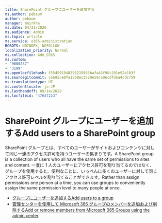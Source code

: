 ```yaml
---
title: SharePoint グループにユーザーを追加する
ms.author: pebaum
author: pebaum
manager: mnirkhe
ms.date: 04/21/2020
ms.audience: Admin
ms.topic: article
ms.service: o365-administration
ROBOTS: NOINDEX, NOFOLLOW
localization_priority: Normal
ms.collection: Adm_O365
ms.custom:
- "9000237"
- "3199"
ms.openlocfilehash: f554591948295215983bafa43f98c201e92e103f
ms.sourcegitcommit: c6692ce0fa1358ec3529e59ca0ecdfdea4cdc759
ms.translationtype: HT
ms.contentlocale: ja-JP
ms.lasthandoff: 09/14/2020
ms.locfileid: "47687223"
---
```

# <a name="add-users-to-a-sharepoint-group"></a><span data-ttu-id="8f2a1-102">SharePoint グループにユーザーを追加する</span><span class="sxs-lookup"><span data-stu-id="8f2a1-102">Add users to a SharePoint group</span></span>

<span data-ttu-id="8f2a1-103">SharePoint グループとは、すべてのユーザーがサイトおよびコンテンツに対して同じ一連のアクセス許可を持つユーザーの集まりです。</span><span class="sxs-lookup"><span data-stu-id="8f2a1-103">A SharePoint group is a collection of users who all have the same set of permissions to sites and content.</span></span> <span data-ttu-id="8f2a1-104">一度に 1 人のユーザーにアクセス許可を割り当てるのではなく、グループを使用すると、便利なことに、いっぺんに多くのユーザーに対して同じアクセス許可レベルを割り当てることができます。</span><span class="sxs-lookup"><span data-stu-id="8f2a1-104">Rather than assign permissions one person at a time, you can use groups to conveniently assign the same permission level to many people at once.</span></span>

- [<span data-ttu-id="8f2a1-105">グループにユーザーを追加する</span><span class="sxs-lookup"><span data-stu-id="8f2a1-105">Add users to a group</span></span>](https://docs.microsoft.com/sharepoint/customize-sharepoint-site-permissions#add-users-to-a-group)
- [<span data-ttu-id="8f2a1-106">管理センターを使用して Microsoft 365 グループのメンバーを追加および削除する</span><span class="sxs-lookup"><span data-stu-id="8f2a1-106">Add or remove members from Microsoft 365 Groups using the admin center</span></span>](https://docs.microsoft.com/microsoft-365/admin/create-groups/add-or-remove-members-from-groups)